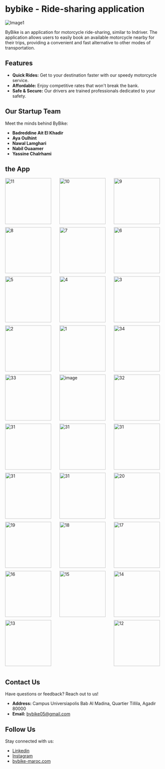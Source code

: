 # bybike - Ride-sharing application

![Image1](https://github.com/badreddineEL27/bybike/assets/89709529/351c0e57-785d-42b1-9aa4-3b888c50b564)

ByBike is an application for motorcycle ride-sharing, similar to Indriver. The application allows users to easily book an available motorcycle nearby for their trips, providing a convenient and fast alternative to other modes of transportation.

## Features

- **Quick Rides:** Get to your destination faster with our speedy motorcycle service.
- **Affordable:** Enjoy competitive rates that won't break the bank.
- **Safe & Secure:** Our drivers are trained professionals dedicated to your safety.

## Our Startup Team

Meet the minds behind ByBike:

- **Badreddine Ait El Khadir**
- **Aya Oulhint**
- **Nawal Lamghari**
- **Nabil Ouaamer**
- **Yassine Chalrhami** 

## the App

<div style="display: flex; justify-content: space-between; flex-wrap: wrap;">
  <img src="https://github.com/badreddineEL27/bybike/assets/89709529/9df9fb96-f225-40f7-952c-f9e0e1142757" alt="11" style="width: 150px; height: auto; margin-bottom: 10px;">
<img src="https://github.com/badreddineEL27/bybike/assets/89709529/064357d9-fede-4d4f-b0df-b6f0d9045f0e" alt="10" style="width: 150px; height: auto; margin-bottom: 10px;">
<img src="https://github.com/badreddineEL27/bybike/assets/89709529/7c8d9e6f-12ff-4f9f-9786-e607e7defa10" alt="9" style="width: 150px; height: auto; margin-bottom: 10px;">
<img src="https://github.com/badreddineEL27/bybike/assets/89709529/aad8e5ff-397d-4751-9b37-b9b29921b63d" alt="8" style="width: 150px; height: auto; margin-bottom: 10px;">
<img src="https://github.com/badreddineEL27/bybike/assets/89709529/878be6d1-0fee-4eda-8ca9-995544c946da" alt="7" style="width: 150px; height: auto; margin-bottom: 10px;">
<img src="https://github.com/badreddineEL27/bybike/assets/89709529/873966b0-fb39-4a81-908f-a429b026f775" alt="6" style="width: 150px; height: auto; margin-bottom: 10px;">
<img src="https://github.com/badreddineEL27/bybike/assets/89709529/279fcfd7-4034-41a3-a6f8-e95b7c9c52fc" alt="5" style="width: 150px; height: auto; margin-bottom: 10px;">
<img src="https://github.com/badreddineEL27/bybike/assets/89709529/3e4830df-be29-4f07-89c2-bee541c98c70" alt="4" style="width: 150px; height: auto; margin-bottom: 10px;">
<img src="https://github.com/badreddineEL27/bybike/assets/89709529/5253dee1-f7e8-47bf-9a4a-65665dfbac60" alt="3" style="width: 150px; height: auto; margin-bottom: 10px;">
<img src="https://github.com/badreddineEL27/bybike/assets/89709529/7104fd7d-6344-4d37-8d7b-07df5c4e3561" alt="2" style="width: 150px; height: auto; margin-bottom: 10px;">
<img src="https://github.com/badreddineEL27/bybike/assets/89709529/9a01d656-7fe3-4693-a670-e81eb13a1403" alt="1" style="width: 150px; height: auto; margin-bottom: 10px;">
<img src="https://github.com/badreddineEL27/bybike/assets/89709529/4944327e-9905-49a6-a9c9-9ccafe64bee9" alt="34" style="width: 150px; height: auto; margin-bottom: 10px;">
<img src="https://github.com/badreddineEL27/bybike/assets/89709529/88decdaa-1458-4ae4-a8ad-252b434e9052" alt="33" style="width: 150px; height: auto; margin-bottom: 10px;">
  <img src="https://github.com/badreddineEL27/bybike/assets/89709529/79a2deb8-1b7e-43fe-8596-749a4fa5ceda" alt="image" style="width: 150px; height: auto; margin-bottom: 10px;">
  <img src="https://github.com/badreddineEL27/bybike/assets/89709529/719eefda-018f-4f1f-8672-596ef6f9a510" alt="32" style="width: 150px; height: auto; margin-bottom: 10px;">
  <img src="https://github.com/badreddineEL27/bybike/assets/89709529/64b71377-29b5-4354-9591-65e86b90bdf7" alt="31" style="width: 150px; height: auto; margin-bottom: 10px;">
  <img src="https://github.com/badreddineEL27/bybike/assets/89709529/2fa22d73-62f9-49f8-8f49-3eb8b6bfe0e3" alt="31" style="width: 150px; height: auto; margin-bottom: 10px;">
  <img src="https://github.com/badreddineEL27/bybike/assets/89709529/d1b7c334-0257-4cf7-ad03-16c0de608909" alt="31" style="width: 150px; height: auto; margin-bottom: 10px;">
  <img src="https://github.com/badreddineEL27/bybike/assets/89709529/1042de20-d9dc-4428-8e49-2810033eea17" alt="31" style="width: 150px; height: auto; margin-bottom: 10px;">
  <img src="https://github.com/badreddineEL27/bybike/assets/89709529/c33219a5-00db-483b-95ad-29726bc97ef9" alt="31" style="width: 150px; height: auto; margin-bottom: 10px;">
  <img src="https://github.com/badreddineEL27/bybike/assets/89709529/e13262bf-939d-48b8-83c4-d295aed990d2" alt="20" style="width: 150px; height: auto; margin-bottom: 10px;">
<img src="https://github.com/badreddineEL27/bybike/assets/89709529/46330a66-e137-4d3a-8cee-6ea9fd9ebaa7" alt="19" style="width: 150px; height: auto; margin-bottom: 10px;">
<img src="https://github.com/badreddineEL27/bybike/assets/89709529/bb284595-0da2-4d83-88ee-cca4dba6710f" alt="18" style="width: 150px; height: auto; margin-bottom: 10px;">
<img src="https://github.com/badreddineEL27/bybike/assets/89709529/6f5cb369-d562-4c86-b10a-dd4398b2920a" alt="17" style="width: 150px; height: auto; margin-bottom: 10px;">
<img src="https://github.com/badreddineEL27/bybike/assets/89709529/89eaef0e-e6c9-4a23-815b-eed2c30a5489" alt="16" style="width: 150px; height: auto; margin-bottom: 10px;">
<img src="https://github.com/badreddineEL27/bybike/assets/89709529/e2ce5db6-65da-4063-80c4-1d5d43a48122" alt="15" style="width: 150px; height: auto; margin-bottom: 10px;">
<img src="https://github.com/badreddineEL27/bybike/assets/89709529/6a142de8-c645-472a-a880-e9731da78b45" alt="14" style="width: 150px; height: auto; margin-bottom: 10px;">
<img src="https://github.com/badreddineEL27/bybike/assets/89709529/a5ceda19-4681-49d3-af49-2dd00d86b341" alt="13" style="width: 150px; height: auto; margin-bottom: 10px;">
<img src="https://github.com/badreddineEL27/bybike/assets/89709529/0538139b-a187-4578-befb-fa87a244e731" alt="12" style="width: 150px; height: auto; margin-bottom: 10px;">
</div>

## Contact Us

Have questions or feedback? Reach out to us!

- **Address:** Campus Universiapolis Bab Al Madina, Quartier Tillila, Agadir 80000
- **Email:** bybike05@gmail.com

## Follow Us

Stay connected with us:

- [Linkedin](https://www.linkedin.com/company/bybike-maroc/)
- [Instagram](https://www.instagram.com/bybike.maroc?igsh=M2VvbGdsamE3aDBj)
- [bybike-maroc.com](https://www.instagram.com/bybike.maroc?igsh=M2VvbGdsamE3aDBj)

